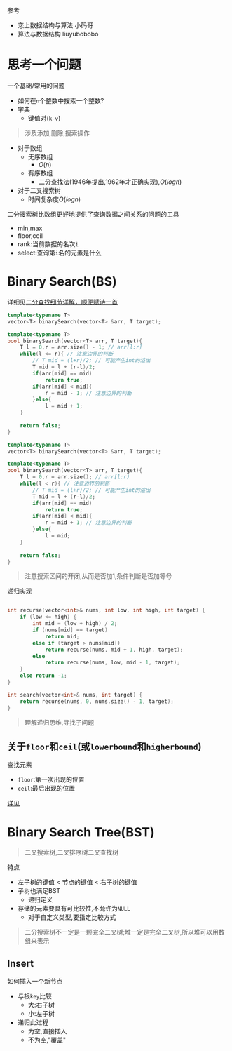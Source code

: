 参考

- 恋上数据结构与算法 小码哥
- 算法与数据结构 liuyubobobo

# 思考一个问题

一个基础/常用的问题

- 如何在`n`个整数中搜索一个整数?
- 字典
  - 键值对(`k-v`)

>  涉及添加,删除,搜索操作

- 对于数组
  - 无序数组
    - $O(n)$
  - 有序数组
    - 二分查找法(1946年提出,1962年才正确实现),$O(logn)$
- 对于二叉搜索树
  - 时间复杂度$O(logn)$

二分搜索树比数组更好地提供了查询数据之间关系的问题的工具

- min,max
- floor,ceil
- rank:当前数据的名次`i`
- select:查询第`i`名的元素是什么

# Binary Search(BS)

详细见[二分查找细节详解，顺便赋诗一首](https://leetcode-cn.com/problems/binary-search/solution/er-fen-cha-zhao-xiang-jie-by-labuladong/)

```C++
template<typename T>
vector<T> binarySearch(vector<T> &arr, T target);

template<typename T>
bool binarySearch(vector<T> arr, T target){
    T l = 0,r = arr.size() - 1; // arr[l:r]
    while(l <= r){ // 注意边界的判断
        // T mid = (l+r)/2; // 可能产生int的溢出
        T mid = l + (r-l)/2;
        if(arr[mid] == mid)
            return true;
        if(arr[mid] < mid){ 
            r = mid - 1; // 注意边界的判断
        }else{
            l = mid + 1;
    }
     
    return false;
}
```

```C++
template<typename T>
vector<T> binarySearch(vector<T> &arr, T target);

template<typename T>
bool binarySearch(vector<T> arr, T target){
    T l = 0,r = arr.size(); // arr[l:r)
    while(l < r){ // 注意边界的判断
        // T mid = (l+r)/2; // 可能产生int的溢出
        T mid = l + (r-l)/2;
        if(arr[mid] == mid)
            return true;
        if(arr[mid] < mid){ 
            r = mid + 1; // 注意边界的判断
        }else{
            l = mid;
    }
     
    return false;
}
```

> 注意搜索区间的开闭,从而是否加1,条件判断是否加等号

递归实现

```C++

int recurse(vector<int>& nums, int low, int high, int target) {
    if (low <= high) {
        int mid = (low + high) / 2;
        if (nums[mid] == target) 
            return mid;
        else if (target > nums[mid]) 
            return recurse(nums, mid + 1, high, target);
        else 
            return recurse(nums, low, mid - 1, target);
    }
    else return -1;
}

int search(vector<int>& nums, int target) {
    return recurse(nums, 0, nums.size() - 1, target);
}
```

> 理解递归思维,寻找子问题

## 关于`floor`和`ceil`(或`lowerbound`和`higherbound`)

查找元素

- `floor`:第一次出现的位置
- `ceil`:最后出现的位置

[详见](https://github.com/liuyubobobo/Play-with-Algorithms/tree/master/05-Binary-Search-Tree/Course%20Code%20(C%2B%2B)/Optional-02-Floor-and-Ceil-in-Binary-Search)

# Binary Search Tree(BST)

> 二叉搜索树,二叉排序树二叉查找树

特点

- 左子树的键值 < 节点的键值 < 右子树的键值​
- 子树也满足BST
  - 递归定义
- 存储的元素要具有可比较性,不允许为`NULL`
  - 对于自定义类型,要指定比较方式

> 二分搜索树不一定是一颗完全二叉树;堆一定是完全二叉树,所以堆可以用数组来表示

## Insert

如何插入一个新节点

- 与根`key`比较
  - 大:右子树
  - 小:左子树
- 递归此过程
  - 为空,直接插入
  - 不为空,"覆盖"

